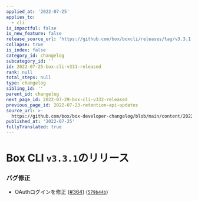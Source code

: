 ```yaml
---
applied_at: '2022-07-25'
applies_to:
  - cli
is_impactful: false
is_new_feature: false
release_source_url: 'https://github.com/box/boxcli/releases/tag/v3.3.1'
collapse: true
is_index: false
category_id: changelog
subcategory_id: ''
id: 2022-07-25-box-cli-v331-released
rank: null
total_steps: null
type: changelog
sibling_id: ''
parent_id: changelog
next_page_id: 2022-07-29-box-cli-v332-released
previous_page_id: 2022-07-23-retention-api-updates
source_url: >-
  https://github.com/box/box-developer-changelog/blob/main/content/2022/07-25-box-cli-v331-released.md
published_at: '2022-07-25'
fullyTranslated: true
---
```

# Box CLI `v3.3.1`のリリース

### バグ修正

* OAuthログインを修正 ([#364][1]) ([`579b44b`][2])

[1]: https://github.com/box/boxcli/issues/364

[2]: https://github.com/box/boxcli/commit/579b44b83c60f6568c98cb5f1417effbac26c58c
